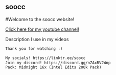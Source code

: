 ## soocc

#Welcome to the soocc website!

[Click here for my youtube channel!](https://www.youtube.com/channel/UCaO5k5qvFP-w4cZX2u_LNWw)

Description I use in my videos
```markdown
Thank you for watching :)

My socials! https://linktr.ee/soocc
Join my discord! https://discord.gg/nZAxRV2Wnp
Pack: Midnight 16x (Intel Edits 200k Pack)
```

